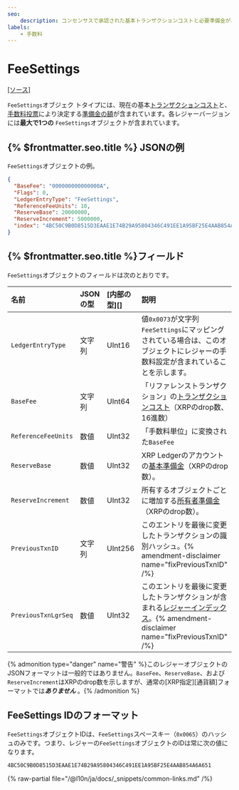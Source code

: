 ```yaml
---
seo:
    description: コンセンサスで承認された基本トランザクションコストと必要準備金があるシングルトンオブジェクトです。
labels:
    - 手数料
---
```

# FeeSettings
[[ソース]](https://github.com/XRPLF/rippled/blob/master/src/ripple/protocol/impl/LedgerFormats.cpp#L115-L120 "Source")

`FeeSettings`オブジェク
トタイプには、現在の基本[トランザクションコスト](../../../../concepts/transactions/transaction-cost.md)と、[手数料投票](../../../../concepts/consensus-protocol/fee-voting.md)により決定する[準備金の額](../../../../concepts/accounts/reserves.md)が含まれています。各レジャーバージョンには**最大で1つの** `FeeSettings`オブジェクトが含まれています。

## {% $frontmatter.seo.title %} JSONの例

`FeeSettings`オブジェクトの例。

```json
{
  "BaseFee": "000000000000000A",
  "Flags": 0,
  "LedgerEntryType": "FeeSettings",
  "ReferenceFeeUnits": 10,
  "ReserveBase": 20000000,
  "ReserveIncrement": 5000000,
  "index": "4BC50C9B0D8515D3EAAE1E74B29A95804346C491EE1A95BF25E4AAB854A6A651"
}
```

## {% $frontmatter.seo.title %}フィールド

`FeeSettings`オブジェクトのフィールドは次のとおりです。

| 名前                | JSONの型  | [内部の型][] | 説明            |
|:--------------------|:----------|:-------------|:-----------------------|
| `LedgerEntryType`   | 文字列    | UInt16       | 値`0x0073`が文字列`FeeSettings`にマッピングされている場合は、このオブジェクトにレジャーの手数料設定が含まれていることを示します。 |
| `BaseFee`           | 文字列    | UInt64       | 「リファレンストランザクション」の[トランザクションコスト](../../../../concepts/transactions/transaction-cost.md)（XRPのdrop数、16進数） |
| `ReferenceFeeUnits` | 数値      | UInt32       | 「手数料単位」に変換された`BaseFee` |
| `ReserveBase`       | 数値      | UInt32       | XRP Ledgerのアカウントの[基本準備金](../../../../concepts/accounts/reserves.md#基本準備金と所有者準備金)（XRPのdrop数）。 |
| `ReserveIncrement`  | 数値      | UInt32       | 所有するオブジェクトごとに増加する[所有者準備金](../../../../concepts/accounts/reserves.md#基本準備金と所有者準備金)（XRPのdrop数）。 |
| `PreviousTxnID`     | 文字列    | UInt256      | このエントリを最後に変更したトランザクションの識別ハッシュ。{% amendment-disclaimer name="fixPreviousTxnID" /%} |
| `PreviousTxnLgrSeq` | 数値      | UInt32       | このエントリを最後に変更したトランザクションが含まれる[レジャーインデックス](../ledger-header.md)。{% amendment-disclaimer name="fixPreviousTxnID" /%} |

{% admonition type="danger" name="警告" %}このレジャーオブジェクトのJSONフォーマットは一般的ではありません。`BaseFee`、`ReserveBase`、および`ReserveIncrement`はXRPのdrop数を示しますが、通常の[XRP指定][通貨額]フォーマットでは***ありません*** 。{% /admonition %}

## FeeSettings IDのフォーマット

`FeeSettings`オブジェクトIDは、`FeeSettings`スペースキー（`0x0065`）のハッシュのみです。つまり、レジャーの`FeeSettings`オブジェクトのIDは常に次の値になります。

```
4BC50C9B0D8515D3EAAE1E74B29A95804346C491EE1A95BF25E4AAB854A6A651
```

{% raw-partial file="/@l10n/ja/docs/_snippets/common-links.md" /%}
